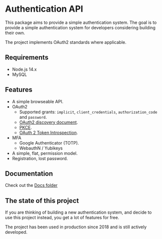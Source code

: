 Authentication API
==================

This package aims to provide a simple authentication system. The goal is to
provide a simple authentication system for developers considering building
their own.

The project implements OAuth2 standards where applicable.

Requirements
------------

* Node.js 14.x
* MySQL

Features
--------

* A simple browseable API.
* OAuth2
  * Supported grants: `implicit`, `client_credentials`, `authorization_code`
    and `password`.
  * [OAuth2 discovery document][1].
  * [PKCE][3].
  * [OAuth 2 Token Introspection][2].
* MFA
  * Google Authenticator (TOTP).
  * WebauthN / Yubikeys
* A simple, flat, permission model.
* Registration, lost password.

Documentation
-------------

Check out the [Docs folder](https://github.com/curveball/a12n-server/tree/master/docs)

The state of this project
-------------------------

If you are thinking of building a new authentication system, and decide to use
this project instead, you get a lot of features for free.

The project has been used in production since 2018 and is still actively
developed.


[1]: https://tools.ietf.org/html/rfc8414 "OAuth 2.0 Authorization Server Metadata"
[2]: https://tools.ietf.org/html/rfc7662 "OAuth 2 Token Introspection"
[3]: https://tools.ietf.org/html/rfc7636 "Proof Key for Code Exchange by OAuth Public Clients"
